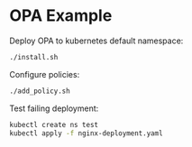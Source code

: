 # OPA Example
Deploy OPA to kubernetes default namespace:
```bash
./install.sh
```

Configure policies:
```bash
./add_policy.sh
```

Test failing deployment:
```bash
kubectl create ns test
kubectl apply -f nginx-deployment.yaml
```